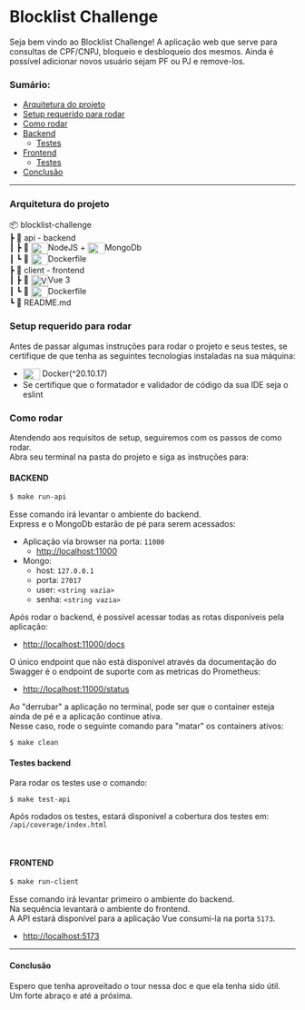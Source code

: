 # Blocklist Challenge

Seja bem vindo ao Blocklist Challenge!
A aplicação web que serve para consultas de CPF/CNPJ, bloqueio e desbloqueio dos mesmos.
Ainda é possível adicionar novos usuário sejam PF ou PJ e remove-los.


### Sumário:
- [Arquitetura do projeto](https://github.com/leoncarey/blocklist-challenge#arquitetura-do-projeto)
- [Setup requerido para rodar](https://github.com/leoncarey/blocklist-challenge#setup-requerido-para-rodar)
- [Como rodar](https://github.com/leoncarey/blocklist-challenge#como-rodar)
- [Backend](https://github.com/leoncarey/blocklist-challenge#backend)
  - [Testes](https://github.com/leoncarey/blocklist-challenge#testes-backend)
- [Frontend](https://github.com/leoncarey/blocklist-challenge#frontend)
  - [Testes](https://github.com/leoncarey/blocklist-challenge#testes-frontend)
- [Conclusão](https://github.com/leoncarey/blocklist-challenge#conclusao)

---

### Arquitetura do projeto

📦 blocklist-challenge<br>
┣ 📂 api - backend<br>
┃ ┣ 📄 <img align="center" alt="NodeJS" height="20" width="30" src="https://github.com/leoncarey/devicon/blob/master/icons/nodejs/nodejs-original.svg" />NodeJS + <img align="center" alt="MongoDb" height="20" width="30" src="https://github.com/leoncarey/devicon/blob/master/icons/mongodb/mongodb-original.svg" />MongoDb<br>
┃ ┗ 📄 <img align="center" alt="Docker" height="20" width="30" src="https://github.com/leoncarey/devicon/blob/master/icons/docker/docker-plain.svg" />Dockerfile<br>
┣ 📂 client - frontend<br>
┃ ┣ 📄 <img align="center" alt="Vue 3" height="20" width="30" src="https://github.com/leoncarey/devicon/blob/master/icons/vuejs/vuejs-original.svg" />Vue 3<br>
┃ ┗ 📄 <img align="center" alt="Docker" height="20" width="30" src="https://github.com/leoncarey/devicon/blob/master/icons/docker/docker-plain.svg" />Dockerfile<br>
┗ 📄 README.md


### Setup requerido para rodar
Antes de passar algumas instruções para rodar o projeto e seus testes,
se certifique de que tenha as seguintes tecnologias instaladas na sua máquina:

- <img align="center" alt="Docker" height="20" width="30" src="https://github.com/leoncarey/devicon/blob/master/icons/docker/docker-plain.svg" /> Docker(^20.10.17)
- Se certifique que o formatador e validador de código da sua IDE seja o eslint


### Como rodar
Atendendo aos requisitos de setup, seguiremos com os passos de como rodar.<br>
Abra seu terminal na pasta do projeto e siga as instruções para:

#### BACKEND
```bash
$ make run-api
```

Esse comando irá levantar o ambiente do backend.<br>
Express e o MongoDb estarão de pé para serem acessados:
- Aplicação via browser na porta: `11000`
  - <a href="http://localhost:11000" target="_blank">http://localhost:11000</a>
- Mongo:
  - host: `127.0.0.1`
  - porta: `27017`
  - user: `<string vazia>`
  - senha: `<string vazia>`

Após rodar o backend, é possível acessar todas as rotas disponíveis pela aplicação:
- <a href="http://localhost:11000/docs" target="_blank">http://localhost:11000/docs</a>

O único endpoint que não está disponível através da documentação do Swagger é o endpoint de suporte com as metricas do Prometheus:
- <a href="http://localhost:11000/status" target="_blank">http://localhost:11000/status</a>

Ao "derrubar" a aplicação no terminal, pode ser que o container esteja ainda de pé e a aplicação continue ativa.<br>
Nesse caso, rode o seguinte comando para "matar" os containers ativos:

```
$ make clean
```

#### Testes backend
Para rodar os testes use o comando:

```
$ make test-api
```

Após rodados os testes, estará disponivel a cobertura dos testes em: `/api/coverage/index.html`

<br>


#### FRONTEND
```bash
$ make run-client
```

Esse comando irá levantar primeiro o ambiente do backend.<br>
Na sequência levantará o ambiente do frontend.<br>
A API estará disponível para a aplicação Vue consumi-la na porta `5173`.

- <a href="http://localhost:5173" target="_blank">http://localhost:5173</a>

---
#### Conclusão

Espero que tenha aproveitado o tour nessa doc e que ela tenha sido útil.<br>
Um forte abraço e até a próxima.
